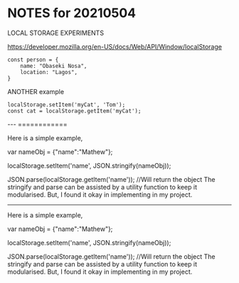 # NOTES for 20210504

LOCAL STORAGE EXPERIMENTS

https://developer.mozilla.org/en-US/docs/Web/API/Window/localStorage

```
const person = {
    name: "Obaseki Nosa",
    location: "Lagos",
}
```

ANOTHER example

```
localStorage.setItem('myCat', 'Tom');
const cat = localStorage.getItem('myCat');
```


--- ============

Here is a simple example,

var nameObj = {"name":"Mathew"};

localStorage.setItem('name', JSON.stringify(nameObj));

JSON.parse(localStorage.getItem('name')); //Will return the object
The stringify and parse can be assisted by a utility function to keep it modularised. But, I found it okay in implementing in my project.



---

Here is a simple example,

var nameObj = {"name":"Mathew"};

localStorage.setItem('name', JSON.stringify(nameObj));

JSON.parse(localStorage.getItem('name')); //Will return the object
The stringify and parse can be assisted by a utility function to keep it modularised. But, I found it okay in implementing in my project.

